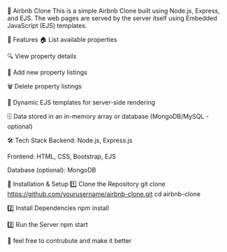 🏡 Airbnb Clone
This is a simple Airbnb Clone built using Node.js, Express, and EJS. The web pages are served by the server itself using Embedded JavaScript (EJS) templates.

📌 Features
🏠 List available properties

🔍 View property details

📝 Add new property listings

🗑️ Delete property listings

📄 Dynamic EJS templates for server-side rendering

🗄️ Data stored in an in-memory array or database (MongoDB/MySQL - optional)

🛠 Tech Stack
Backend: Node.js, Express.js

Frontend: HTML, CSS, Bootstrap, EJS

Database (optional): MongoDB

🚀 Installation & Setup
1️⃣ Clone the Repository
git clone https://github.com/yourusername/airbnb-clone.git
cd airbnb-clone

2️⃣ Install Dependencies
npm install

3️⃣ Run the Server
npm start

🚀 feel free to contrubute and make it better
